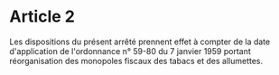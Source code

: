 # Article 2

Les dispositions du présent arrêté prennent effet à compter de la date d'application de l'ordonnance n° 59-80 du 7 janvier 1959 portant réorganisation des monopoles fiscaux des tabacs et des allumettes.
